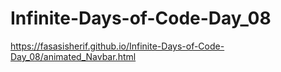 # Infinite-Days-of-Code-Day_08
https://fasasisherif.github.io/Infinite-Days-of-Code-Day_08/animated_Navbar.html
